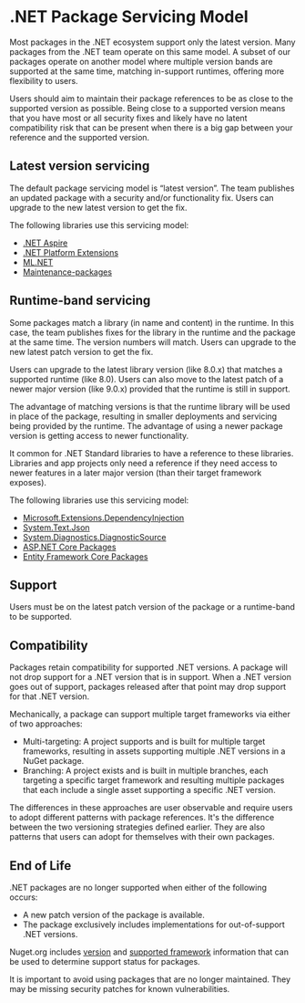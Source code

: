# .NET Package Servicing Model

Most packages in the .NET ecosystem support only the latest version. Many packages from the .NET team operate on this same model. A subset of our packages operate on another model where multiple version bands are supported at the same time, matching in-support runtimes, offering more flexibility to users.

Users should aim to maintain their package references to be as close to the supported version as possible. Being close to a supported version means that you have most or all security fixes and likely have no latent compatibility risk that can be present when there is a big gap between your reference and the supported version.

## Latest version servicing

The default package servicing model is “latest version”. The team publishes an updated package with a security and/or functionality fix. Users can upgrade to the new latest version to get the fix.

The following libraries use this servicing model:

- [.NET Aspire](https://github.com/dotnet/aspire)
- [.NET Platform Extensions](https://github.com/dotnet/extensions)
- [ML.NET](https://github.com/dotnet/machinelearning)
- [Maintenance-packages](https://github.com/dotnet/maintenance-packages)

## Runtime-band servicing

Some packages match a library (in name and content) in the runtime. In this case, the team publishes  fixes for the library in the runtime and the package at the same time. The version numbers will match. Users can upgrade to the new latest patch version to get the fix.

Users can upgrade to the latest library version (like 8.0.x) that matches a supported runtime (like 8.0). Users can also move to the latest patch of a newer major version (like 9.0.x) provided that the runtime is still in support.

The advantage of matching versions is that the runtime library will be used in place of the package, resulting in smaller deployments and servicing being provided by the runtime. The advantage of using a newer package version is getting access to newer functionality.

It common for .NET Standard libraries to have a reference to these libraries. Libraries and app projects only need a reference if they need access to newer features in a later major version (than their target framework exposes).

The following libraries use this servicing model:

- [Microsoft.Extensions.DependencyInjection](https://www.nuget.org/packages/Microsoft.Extensions.DependencyInjection)
- [System.Text.Json](https://www.nuget.org/packages/System.Text.Json)
- [System.Diagnostics.DiagnosticSource](https://www.nuget.org/packages/System.Diagnostics.DiagnosticSource)
- [ASP.NET Core Packages](https://github.com/dotnet/aspnetcore)
- [Entity Framework Core Packages](https://github.com/dotnet/efcore)

## Support

Users must be on the latest patch version of the package or a runtime-band to be supported.

## Compatibility

Packages retain compatibility for supported .NET versions. A package will not drop support for a .NET version that is in support. When a .NET version goes out of support, packages released after that point may drop support for that .NET version.

Mechanically, a package can support multiple target frameworks via either of two approaches:

- Multi-targeting: A project supports and is built for multiple target frameworks, resulting in assets supporting multiple .NET versions in a NuGet package.
- Branching: A project exists and is built in multiple branches, each targeting a specific target framework and resulting multiple packages that each include a single asset supporting a specific .NET version.

The differences in these approaches are user observable and require users to adopt different patterns with package references. It's the difference between the two versioning strategies defined earlier. They are also patterns that users can adopt for themselves with their own packages.

## End of Life

.NET packages are no longer supported when either of the following occurs:

- A new patch version of the package is available.
- The package exclusively includes implementations for out-of-support .NET versions.

Nuget.org includes [version](https://www.nuget.org/packages/System.Text.Json/#versions-body-tab) and [supported framework](https://www.nuget.org/packages/System.Text.Json/#supportedframeworks-body-tab) information that can be used to determine support status for packages.

It is important to avoid using packages that are no longer maintained. They may be missing security patches for known vulnerabilities.
